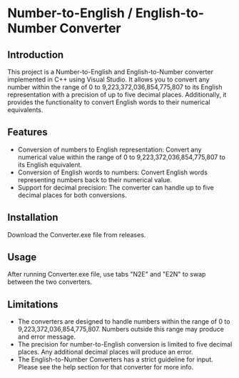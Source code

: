 # Number-to-English / English-to-Number Converter

## Introduction
This project is a Number-to-English and English-to-Number converter implemented in C++ using Visual Studio. It allows you to convert any number within the range of 0 to 9,223,372,036,854,775,807 to its English representation with a precision of up to five decimal places. Additionally, it provides the functionality to convert English words to their numerical equivalents.

## Features
* Conversion of numbers to English representation: Convert any numerical value within the range of 0 to 9,223,372,036,854,775,807 to its English equivalent.
* Conversion of English words to numbers: Convert English words representing numbers back to their numerical value.
* Support for decimal precision: The converter can handle up to five decimal places for both conversions.

## Installation
Download the Converter.exe file from releases.

## Usage
After running Converter.exe file, use tabs "N2E" and "E2N" to swap between the two converters.
## Limitations
* The converters are designed to handle numbers within the range of 0 to 9,223,372,036,854,775,807. Numbers outside this range may produce and error message.
* The precision for number-to-English conversion is limited to five decimal places. Any additional decimal places will produce an error.
* The English-to-Number Converters has a strict guideline for input. Please see the help section for that converter for more info.

